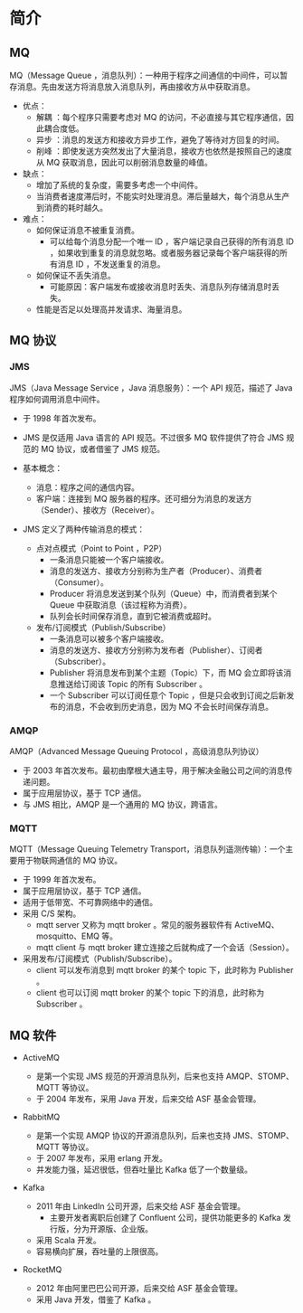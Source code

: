 # 简介

## MQ

MQ（Message Queue ，消息队列）：一种用于程序之间通信的中间件，可以暂存消息。先由发送方将消息放入消息队列，再由接收方从中获取消息。
- 优点：
  - 解耦 ：每个程序只需要考虑对 MQ 的访问，不必直接与其它程序通信，因此耦合度低。
  - 异步 ：消息的发送方和接收方异步工作，避免了等待对方回复的时间。
  - 削峰 ：即使发送方突然发出了大量消息，接收方也依然是按照自己的速度从 MQ 获取消息，因此可以削弱消息数量的峰值。
- 缺点：
  - 增加了系统的复杂度，需要多考虑一个中间件。
  - 当消费者速度滞后时，不能实时处理消息。滞后量越大，每个消息从生产到消费的耗时越久。
- 难点：
  - 如何保证消息不被重复消费。
    - 可以给每个消息分配一个唯一 ID ，客户端记录自己获得的所有消息 ID ，如果收到重复的消息就忽略。或者服务器记录每个客户端获得的所有消息 ID ，不发送重复的消息。
  - 如何保证不丢失消息。
    - 可能原因：客户端发布或接收消息时丢失、消息队列存储消息时丢失。
  - 性能是否足以处理高并发请求、海量消息。

## MQ 协议

### JMS

JMS（Java Message Service ，Java 消息服务）：一个 API 规范，描述了 Java 程序如何调用消息中间件。
- 于 1998 年首次发布。
- JMS 是仅适用 Java 语言的 API 规范。不过很多 MQ 软件提供了符合 JMS 规范的 MQ 协议，或者借鉴了 JMS 规范。
- 基本概念：
  - 消息：程序之间的通信内容。
  - 客户端：连接到 MQ 服务器的程序。还可细分为消息的发送方（Sender）、接收方（Receiver）。

- JMS 定义了两种传输消息的模式：
  - 点对点模式（Point to Point ，P2P）
    - 一条消息只能被一个客户端接收。
    - 消息的发送方、接收方分别称为生产者（Producer）、消费者（Consumer）。
    - Producer 将消息发送到某个队列（Queue）中，而消费者到某个 Queue 中获取消息（该过程称为消费）。
    - 队列会长时间保存消息，直到它被消费或超时。
  - 发布/订阅模式（Publish/Subscribe）
    - 一条消息可以被多个客户端接收。
    - 消息的发送方、接收方分别称为发布者（Publisher）、订阅者（Subscriber）。
    - Publisher 将消息发布到某个主题（Topic）下，而 MQ 会立即将该消息推送给订阅该 Topic 的所有 Subscriber 。
    - 一个 Subscriber 可以订阅任意个 Topic ，但是只会收到订阅之后新发布的消息，不会收到历史消息，因为 MQ 不会长时间保存消息。

### AMQP

AMQP（Advanced Message Queuing Protocol ，高级消息队列协议）
- 于 2003 年首次发布。最初由摩根大通主导，用于解决金融公司之间的消息传递问题。
- 属于应用层协议，基于 TCP 通信。
- 与 JMS 相比，AMQP 是一个通用的 MQ 协议，跨语言。

### MQTT

MQTT（Message Queuing Telemetry Transport，消息队列遥测传输）：一个主要用于物联网通信的 MQ 协议。
- 于 1999 年首次发布。
- 属于应用层协议，基于 TCP 通信。
- 适用于低带宽、不可靠网络中的通信。
- 采用 C/S 架构。
  - mqtt server 又称为 mqtt broker 。常见的服务器软件有 ActiveMQ、mosquitto、EMQ 等。
  - mqtt client 与 mqtt broker 建立连接之后就构成了一个会话（Session）。
- 采用发布/订阅模式（Publish/Subscribe）。
  - client 可以发布消息到 mqtt broker 的某个 topic 下，此时称为 Publisher 。
  - client 也可以订阅 mqtt broker 的某个 topic 下的消息，此时称为 Subscriber 。

## MQ 软件

- ActiveMQ
  - 是第一个实现 JMS 规范的开源消息队列，后来也支持 AMQP、STOMP、MQTT 等协议。
  - 于 2004 年发布，采用 Java 开发，后来交给 ASF 基金会管理。

- RabbitMQ
  - 是第一个实现 AMQP 协议的开源消息队列，后来也支持 JMS、STOMP、MQTT 等协议。
  - 于 2007 年发布，采用 erlang 开发。
  - 并发能力强，延迟很低，但吞吐量比 Kafka 低了一个数量级。

- Kafka
  - 2011 年由 LinkedIn 公司开源，后来交给 ASF 基金会管理。
    - 主要开发者离职后创建了 Confluent 公司，提供功能更多的 Kafka 发行版，分为开源版、企业版。
  - 采用 Scala 开发。
  - 容易横向扩展，吞吐量的上限很高。

- RocketMQ
  - 2012 年由阿里巴巴公司开源，后来交给 ASF 基金会管理。
  - 采用 Java 开发，借鉴了 Kafka 。
